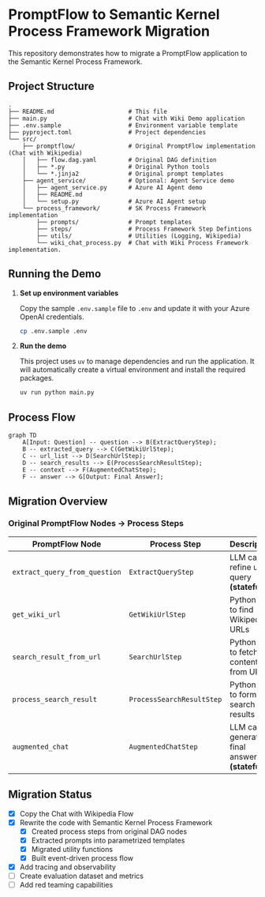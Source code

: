 # PromptFlow to Semantic Kernel Process Framework Migration

This repository demonstrates how to migrate a PromptFlow application to the Semantic Kernel Process Framework.

## Project Structure

```text
.
├── README.md                     # This file
├── main.py                       # Chat with Wiki Demo application
├── .env.sample                   # Environment variable template
├── pyproject.toml                # Project dependencies
└── src/
    ├── promptflow/               # Original PromptFlow implementation (Chat with Wikipedia)
    │   ├── flow.dag.yaml         # Original DAG definition
    │   ├── *.py                  # Original Python tools
    │   └── *.jinja2              # Original prompt templates
    ├── agent_service/            # Optional: Agent Service demo
    │   ├── agent_service.py      # Azure AI Agent demo
    │   ├── README.md
    │   └── setup.py              # Azure AI Agent setup
    └── process_framework/        # SK Process Framework implementation
        ├── prompts/              # Prompt templates
        ├── steps/                # Process Framework Step Defintions
        ├── utils/                # Utilities (Logging, Wikipedia)
        └── wiki_chat_process.py  # Chat with Wiki Process Framework implementation.
```

## Running the Demo

1.  **Set up environment variables**

    Copy the sample `.env.sample` file to `.env` and update it with your Azure OpenAI credentials.

    ```bash
    cp .env.sample .env
    ```

2.  **Run the demo**

    This project uses `uv` to manage dependencies and run the application. It will automatically create a virtual environment and install the required packages.

    ```bash
    uv run python main.py
    ```

## Process Flow

```mermaid
graph TD
    A[Input: Question] -- question --> B(ExtractQueryStep);
    B -- extracted_query --> C(GetWikiUrlStep);
    C -- url_list --> D(SearchUrlStep);
    D -- search_results --> E(ProcessSearchResultStep);
    E -- context --> F(AugmentedChatStep);
    F -- answer --> G[Output: Final Answer];
```

## Migration Overview

### Original PromptFlow Nodes → Process Steps

| PromptFlow Node               | Process Step              | Description                                      |
| ----------------------------- | ------------------------- | ------------------------------------------------ |
| `extract_query_from_question` | `ExtractQueryStep`        | LLM call to refine user query **(stateful)**     |
| `get_wiki_url`                | `GetWikiUrlStep`          | Python tool to find Wikipedia URLs               |
| `search_result_from_url`      | `SearchUrlStep`           | Python tool to fetch content from URLs           |
| `process_search_result`       | `ProcessSearchResultStep` | Python tool to format search results             |
| `augmented_chat`              | `AugmentedChatStep`       | LLM call to generate final answer **(stateful)** |

## Migration Status

- [x] Copy the Chat with Wikipedia Flow
- [x] Rewrite the code with Semantic Kernel Process Framework
  - [x] Created process steps from original DAG nodes
  - [x] Extracted prompts into parametrized templates
  - [x] Migrated utility functions
  - [x] Built event-driven process flow
- [x] Add tracing and observability
- [ ] Create evaluation dataset and metrics
- [ ] Add red teaming capabilities
